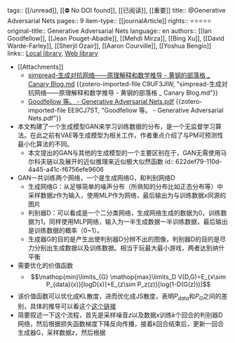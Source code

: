 tags:: [[/unread]], [[⛔ No DOI found]], [[已阅读]], [[重要]]
title:: @Generative Adversarial Nets
pages:: 9
item-type:: [[journalArticle]]
rights:: ⭐⭐⭐⭐⭐
original-title:: Generative Adversarial Nets
language:: en
authors:: [[Ian Goodfellow]], [[Jean Pouget-Abadie]], [[Mehdi Mirza]], [[Bing Xu]], [[David Warde-Farley]], [[Sherjil Ozair]], [[Aaron Courville]], [[Yoshua Bengio]]
links:: [Local library](zotero://select/library/items/4VKWL8QI), [Web library](https://www.zotero.org/users/8746250/items/4VKWL8QI)

- [[Attachments]]
	- [simpread-生成对抗网络——原理解释和数学推导 - 黄钢的部落格 _ Canary Blog.md](zotero://select/library/items/C9UF3JIW) {{zotero-imported-file C9UF3JIW, "simpread-生成对抗网络——原理解释和数学推导 - 黄钢的部落格 _ Canary Blog.md"}}
	- [Goodfellow 等。 - Generative Adversarial Nets.pdf](zotero://select/library/items/EE9CJ7ST) {{zotero-imported-file EE9CJ7ST, "Goodfellow 等。 - Generative Adversarial Nets.pdf"}}
- 本文构建了一个生成模型GAN来学习训练数据的分布，是一个无监督学习算法。在此之前有VAE等生成模型为相关工作，作者重点介绍了与PM可预测性最小化算法的不同。
	- 本文提出的GAN与其他的生成模型的一个主要区别在于，GAN无需使用马尔科夫链以及展开的近似推理来近似极大似然函数
	  id:: 622def79-110d-4a45-a41c-f6756efe9606
- GAN一共训练两个网络，一个是生成网络G，和判别网络D
	- 生成网络G：从足够简单的噪声分布（所熟知的分布比如正态分布等）中采样数据$z$作为输入，使用MLP作为网络，最后输出为与训练数据$x$同源的图片
	- 判别器D：可以看成是一个二分类网络，生成网络生成的数据为0，训练数据为1。同样使用MLP网络，输入为一半生成数据一半训练数据，最后输出是训练数据的概率（0~1）。
	- 生成器G的目的是产生出使判别器D分辨不出的图像，判别器D的目的是尽力分别出生成数据以及训练数据。相当于玩最大最小游戏，两者达到纳什平衡
- 需要优化的价值函数
	- $$\mathop{min}\limits_{G} \mathop{max}\limits_D V(D,G)=E_{x\sim P_{data}(x)}[logD(x)]+E_{z\sim P_z(z)}[log(1-D(G(z)))]$$
- 该价值函数可以优化成KL散度，进而优化成JS散度，表明$P_{data}$和$P_G$之间的差别，具体的推导可以看这个[这个链接](https://alberthg.github.io/2018/05/05/introduction-gan/)
- 简要叙述一下这个流程，首先是采样噪音$z$以及数据$x$训练$k$个回合的判别器D网络，然后根据损失函数梯度下降反向传播，接着$k$回合结束后，更新一回合生成器G，采样数据$z$，然后根据